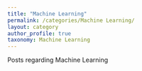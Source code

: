 ```yaml
---
title: "Machine Learning"
permalink: /categories/Machine Learning/
layout: category
author_profile: true
taxonomy: Machine Learning
---
```


Posts regarding Machine Learning